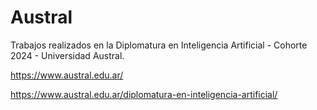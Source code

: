 # Austral
Trabajos realizados en la Diplomatura en Inteligencia Artificial - Cohorte 2024  - Universidad Austral.


https://www.austral.edu.ar/

https://www.austral.edu.ar/diplomatura-en-inteligencia-artificial/

